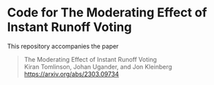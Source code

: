 # Code for The Moderating Effect of Instant Runoff Voting

This repository accompanies the paper 

> The Moderating Effect of Instant Runoff Voting <br> Kiran Tomlinson, Johan Ugander, and Jon Kleinberg <br> https://arxiv.org/abs/2303.09734